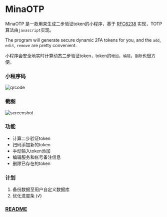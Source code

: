 # MinaOTP

MinaOTP 是一款用来生成二步验证token的小程序，基于 [RFC6238](https://tools.ietf.org/html/rfc6238) 实现，TOTP算法由`javascript`实现。

The program will generate secure dynamic 2FA tokens for you, and the `add`, `edit`, `remove` are pretty convenient.

小程序会安全地实时计算动态二步验证token，token的`增加`，`编辑`，`删除`也很方便。

### 小程序码

![qrcode](http://wx2.sinaimg.cn/large/89243dfbly1fh3j2bbfhjj20by0bydhd.jpg)

### 截图

![screenshot](http://orhcxc3kd.bkt.clouddn.com/WechatIMG8.png?imageView2/2/w/400)

### 功能

* 计算二步验证token
* 扫码添加新的token
* 手动输入token添加
* 编辑服务和帐号备注信息
* 删除已存在的token

### 计划

1. 备份数据至用户自定义数据库
2. 优化进度条 (√)

### [README](README.md)